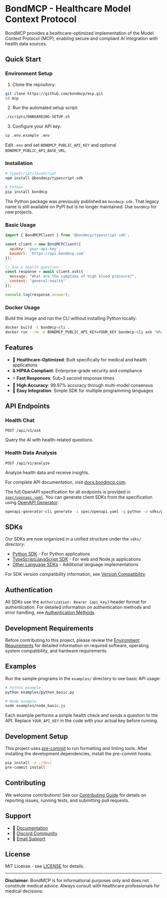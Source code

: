 # BondMCP - Healthcare Model Context Protocol

BondMCP provides a healthcare-optimized implementation of the Model Context Protocol (MCP), enabling secure and compliant AI integration with health data sources.

## Quick Start

### Environment Setup

1. Clone the repository:
```bash
git clone https://github.com/bondmcp/mcp.git
cd mcp
```

2. Run the automated setup script:
```bash
./scripts/ONBOARDING-SETUP.sh
```

3. Configure your API key:
```bash
cp .env.example .env
```
Edit `.env` and set `BONDMCP_PUBLIC_API_KEY` and optional `BONDMCP_PUBLIC_API_BASE_URL`.

### Installation

```bash
# TypeScript/JavaScript
npm install @bondmcp/typescript-sdk

# Python
pip install bondmcp
```

The Python package was previously published as `bondmcp-sdk`. That legacy name
is still available on PyPI but is no longer maintained. Use `bondmcp` for new
projects.

### Basic Usage

```javascript
import { BondMCPClient } from '@bondmcp/typescript-sdk';

const client = new BondMCPClient({
  apiKey: 'your-api-key',
  baseUrl: 'https://api.bondmcp.com'
});

// Ask a health question
const response = await client.ask({
  message: "What are the symptoms of high blood pressure?",
  context: "general-health"
});

console.log(response.answer);
```

### Docker Usage

Build the image and run the CLI without installing Python locally:

```bash
docker build -t bondmcp-cli .
docker run --rm -e BONDMCP_PUBLIC_API_KEY=YOUR_KEY bondmcp-cli ask "What are the symptoms of high blood pressure?"
```

## Features

- 🏥 **Healthcare-Optimized**: Built specifically for medical and health applications
- 🔒 **HIPAA Compliant**: Enterprise-grade security and compliance
- ⚡ **Fast Responses**: Sub-3 second response times
- 🎯 **High Accuracy**: 99.97% accuracy through multi-model consensus
- 🔧 **Easy Integration**: Simple SDK for multiple programming languages

## API Endpoints

### Health Chat
```
POST /api/v1/ask
```
Query the AI with health-related questions.

### Health Data Analysis
```
POST /api/v1/analyze
```
Analyze health data and receive insights.

For complete API documentation, visit [docs.bondmcp.com](https://docs.bondmcp.com).

The full OpenAPI specification for all endpoints is provided in
[`spec/openapi.yaml`](spec/openapi.yaml). You can generate client SDKs from the
specification using [OpenAPI Generator](https://openapi-generator.tech):

```bash
openapi-generator-cli generate -i spec/openapi.yaml -g python -o sdks/python
```

## SDKs

Our SDKs are now organized in a unified structure under the `sdks/` directory:

- [Python SDK](sdks/python/) - For Python applications
- [TypeScript/JavaScript SDK](sdks/typescript/) - For web and Node.js applications
- [Other Language SDKs](sdks/other-languages/) - Additional language implementations

For SDK version compatibility information, see [Version Compatibility](sdks/common/VERSION_COMPATIBILITY.md).

## Authentication

All SDKs use the `Authorization: Bearer {api_key}` header format for authentication. For detailed information on authentication methods and error handling, see [Authentication Methods](docs/AUTHENTICATION_METHODS.md).

## Development Requirements

Before contributing to this project, please review the [Environment Requirements](docs/ENVIRONMENT_REQUIREMENTS.md) for detailed information on required software, operating system compatibility, and hardware requirements.

## Examples

Run the sample programs in the `examples/` directory to see basic API usage:

```bash
# Python example
python examples/python_basic.py

# Node example
node examples/node_basic.js
```

Each example performs a simple health check and sends a question to the API. Replace
`YOUR_API_KEY` in the code with your actual key before running.

## Development Setup

This project uses [pre-commit](https://pre-commit.com) to run formatting and linting tools. After installing the development dependencies, install the pre-commit hooks:

```bash
pip install -e .[dev]
pre-commit install
```

## Contributing

We welcome contributions! See our [Contributing Guide](CONTRIBUTING.md) for details on reporting issues, running tests, and submitting pull requests.

## Support

- 📖 [Documentation](https://docs.bondmcp.com)
- 💬 [Discord Community](https://discord.gg/bondmcp)
- 📧 [Email Support](mailto:support@bondmcp.com)

## License

MIT License - see [LICENSE](https://github.com/bondmcp/mcp/blob/main/LICENSE) for details.

---

**Disclaimer**: BondMCP is for informational purposes only and does not constitute medical advice. Always consult with healthcare professionals for medical decisions.
